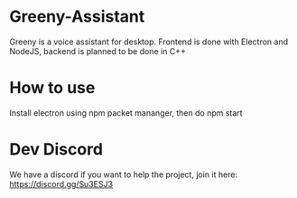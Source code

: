  
# Greeny-Assistant
Greeny is a voice assistant for desktop. Frontend is done with Electron and NodeJS, backend is planned to be done in C++
# How to use
Install electron using npm packet mananger, then do npm start
# Dev Discord
We have a discord if you want to help the project, join it here: https://discord.gg/Su3ESJ3
